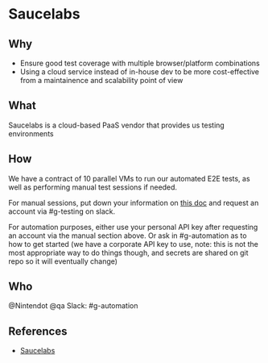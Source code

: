 # Saucelabs

## Why

- Ensure good test coverage with multiple browser/platform combinations
- Using a cloud service instead of in-house dev to be more cost-effective from a maintainence and scalability point of view

## What

Saucelabs is a cloud-based PaaS vendor that provides us testing environments 

## How

We have a contract of 10 parallel VMs to run our automated E2E tests, as well as performing manual test sessions if needed. 

For manual sessions, put down your information on [this doc](https://docs.google.com/spreadsheets/d/1h-DtiKSI29giQ-78AgDcGMRKxhjfvVV6rQ8aDHcoTSg) and request an account via #g-testing on slack.

For automation purposes, either use your personal API key after requesting an account via the manual section above. Or ask in #g-automation as to how to get started (we have a corporate API key to use, note: this is not the most appropriate way to do things though, and secrets are shared on git repo so it will eventually change)

## Who

@Nintendot @qa
Slack: #g-automation

## References

- [Saucelabs](https://saucelabs.com)
